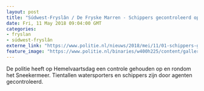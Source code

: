 ```yaml
---
layout: post
title: "Súdwest-Fryslân / De Fryske Marren - Schippers gecontroleerd op het Sneekermeer"
date: Fri, 11 May 2018 09:04:00 GMT
categories: 
- fryslan 
- súdwest-fryslân 
externe_link: "https://www.politie.nl/nieuws/2018/mei/11/01-schippers-gecontroleerd-op-het-sneekermeer.html"
feature_image: "https://www.politie.nl/binaries/w400h225/content/gallery/politie/nieuws/2018/mei/01-nn/waterpolitie-sneek.jpg"
---
```


De politie heeft op Hemelvaartsdag een controle gehouden op en rondom het Sneekermeer. Tientallen watersporters en schippers zijn door agenten gecontroleerd.
